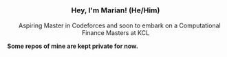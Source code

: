 ### <p align="center"> Hey, I'm Marian! (He/Him)</p>

<p align="center">
  <img src="https://media.tenor.com/4nqosyU76HsAAAAC/cat-groove.gif" width="15px">
  Aspiring Master in Codeforces and soon to embark on a Computational Finance Masters at KCL
</p>


**Some repos of mine are kept private for now.**
